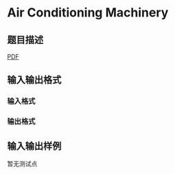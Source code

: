 # Air Conditioning Machinery

## 题目描述

[problemUrl]: https://uva.onlinejudge.org/index.php?option=com_onlinejudge&Itemid=8&category=245&page=show_problem&problem=3509

[PDF](https://uva.onlinejudge.org/external/10/p1068.pdf)

## 输入输出格式

### 输入格式

### 输出格式

## 输入输出样例

暂无测试点

